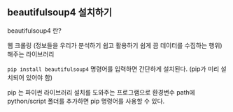 ## beautifulsoup4 설치하기

beautifulsoup4 란?

웹 크롤링 (정보들을 우리가 분석하기 쉽고 활용하기 쉽게 끔 데이터를 수집하는 행위) 해주는 라이브러리



``pip install beautifulsoup4``
명령어를 입력하면 간단하게 설치된다. (pip가 미리 설치되어 있어야 함)

pip 는 파이썬 라이브러리 설치를 도와주는 프로그램으로 환경변수 path에 python/script 폴더를 추가하면 pip 명령어를 사용할 수 있다.

